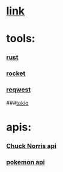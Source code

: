 # [link](http://rust.wiktrek.xyz)

# tools:

### [rust](https://www.rust-lang.org/)

### [rocket](https://rocket.rs/)

### [reqwest](https://docs.rs/reqwest/latest/reqwest/)

###[tokio](https://tokio.rs/)

# apis:

### [Chuck Norris api](https://api.chucknorris.io/)

### [pokemon api ](https://pokeapi.co/)
